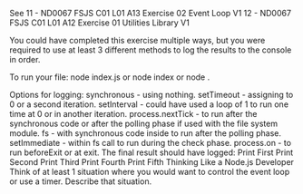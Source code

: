 See 11 - ND0067 FSJS C01 L01 A13 Exercise 02 Event Loop V1
12 - ND0067 FSJS C01 L01 A12 Exercise 01 Utilities Library V1

You could have completed this exercise multiple ways, but you were required to use at least 3 different methods to log the results to the console in order.

To run your file:
node index.js or node index or node .

Options for logging:
synchronous - using nothing.
setTimeout - assigning to 0 or a second iteration.
setInterval - could have used a loop of 1 to run one time at 0 or in another iteration.
process.nextTick - to run after the synchronous code or after the polling phase if used with the file system module.
fs - with synchronous code inside to run after the polling phase.
setImmediate - within fs call to run during the check phase.
process.on - to run beforeExit or at exit.
The final result should have logged:
Print First
Print Second
Print Third
Print Fourth
Print Fifth
Thinking Like a Node.js Developer
Think of at least 1 situation where you would want to control the event loop or use a timer. Describe that situation.